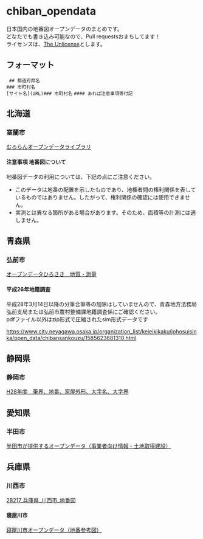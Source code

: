 # chiban_opendata
日本国内の地番図オープンデータのまとめです。  
どなたでも書き込み可能なので、Pull requestsおまちしてます！  
ライセンスは、[The Unlicense](https://github.com/wata909/chiban_opendata/blob/master/LICENSE)とします。

## フォーマット

``` ## 都道府県名```  
``` ### 市町村名 ```  
``` [サイト名](URL)### 市町村名 ```
``` #### あれば注意事項等付記 ```


## 北海道
### 室蘭市

[むろらんオープンデータライブラリ](http://www.city.muroran.lg.jp/main/org2260/odlib.php)

#### 注意事項 地番図について
地番図データの利用については、下記の点にご注意ください。
- このデータは地番の配置を示したものであり、地権者間の権利関係を表しているものではありません。したがって、権利関係の確認には使用できません。
- 実測とは異なる箇所がある場合があります。そのため、面積等の計測には適しません。

## 青森県
### 弘前市

[オープンデータひろさき　地質・測量](http://www.city.hirosaki.aomori.jp/gaiyou/opendata/od-chisitsu-sokuryo.html)

#### 平成26年地籍調査

平成28年3月14日以降の分筆合筆等の加除はしていませんので、青森地方法務局弘前支局または弘前市農村整備課地籍調査係にご確認ください。  
pdfファイル以外はzip形式で圧縮されたsim形式データです


https://www.city.neyagawa.osaka.jp/organization_list/keieikikaku/johosuisinka/open_data/chibansankouzu/1585623681310.html

## 静岡県
### 静岡市

[H28年度　筆界、地番、家屋外形、大字名、大字界](https://dataset.city.shizuoka.jp/dataset/1496299231)


## 愛知県
### 半田市

[半田市が提供するオープンデータ（事業者向け情報・土地取得建設）](https://www.city.handa.lg.jp/kikaku/shise/johoseisaku/opendata/data_jigyo_tochi.html)


## 兵庫県
### 川西市

[28217_兵庫県_川西市_地番図](https://www.geospatial.jp/ckan/dataset/28217-020)

#### 寝屋川市

[寝屋川市オープンデータ（地番参考図）](https://www.city.neyagawa.osaka.jp/organization_list/keieikikaku/johosuisinka/open_data/chibansankouzu/1585623681310.html)


